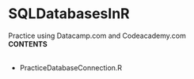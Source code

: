 SQLDatabasesInR
=====
Practice using Datacamp.com and Codeacademy.com
<br/>
**CONTENTS**<br/>
<br/>

- PracticeDatabaseConnection.R
